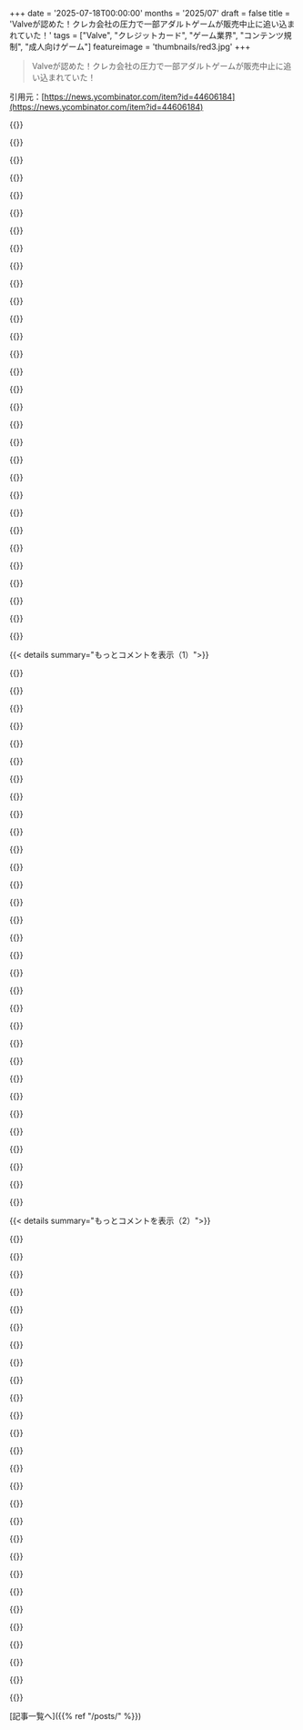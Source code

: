 +++
date = '2025-07-18T00:00:00'
months = '2025/07'
draft = false
title = 'Valveが認めた！クレカ会社の圧力で一部アダルトゲームが販売中止に追い込まれていた！'
tags = ["Valve", "クレジットカード", "ゲーム業界", "コンテンツ規制", "成人向けゲーム"]
featureimage = 'thumbnails/red3.jpg'
+++

> Valveが認めた！クレカ会社の圧力で一部アダルトゲームが販売中止に追い込まれていた！

引用元：[https://news.ycombinator.com/item?id=44606184](https://news.ycombinator.com/item?id=44606184)




{{<matomeQuote body="支払い業者がなぜこんなことするの？規制でもあるのかな？詐欺防止なら手数料上げればいいと思うんだけど。合法なのにゲームの内容に口出すの変じゃない？テロ資金提供でもないし、マジ意味わかんないんだけど。" userName="maxbond" createdAt="2025/07/19 00:26:20" color="#45d325">}}




{{<matomeQuote body="道徳を掲げる団体が、気に入らないものへの支払い処理を止めさせるようロビー活動してるんだよ。NCOSEとかが何十年もクレジットカード会社をターゲットにしてきて、ここ10年くらいはそれがうまくいってるみたい。<br>https://www.eff.org/deeplinks/2020/12/visa-and-mastercard-ar...<br>https://www.newsweek.com/why-visa-mastercard-being-blamed-on...<br>https://scholarworks.iu.edu/dspace/bitstreams/761eb6c3-9377-..." userName="ijk" createdAt="2025/07/19 00:50:45" color="#ff5733">}}




{{<matomeQuote body="何を武器にされてるわけ？Visaが中立なアメリカのインフラとして、消費の1～2％をかすめ取る美味しい商売を危うくするほどの、どんな影響力があるんだろ？" userName="mapt" createdAt="2025/07/19 02:21:11" color="#38d3d3">}}




{{<matomeQuote body="活動家が政府を巻き込む可能性がレバレッジになってるんだ。VisaとMastercardはアメリカで法外な手数料取ってるけど、政府はデビットカードみたいに規制したり、独占禁止法で潰したりできる。だから、政府が嫌がるものを取り締まる強い動機があるんだよ。政府が憲法で禁止できないことを、彼らが事実上禁止する限り、経済の大部分から事実上の売上税を取り続けられるって、暗黙の了解があるんだね。" userName="terminalshort" createdAt="2025/07/19 02:57:43" color="#785bff">}}




{{<matomeQuote body="今の話、政府じゃなくて、あの莫大な追加売上税ってのが、かなりヤバいね。送金とか現金は昔の話だけど、俺の国やEUじゃデジタル決済が唯一の正義みたいに推奨されてて、「現金はギャングや人身売買業者だけが使う」とか言われてる。これって、まさに君が言ってた二社独占に誘導されてるってことだよ。" userName="p0w3n3d" createdAt="2025/07/19 07:24:04" color="#ff33a1">}}




{{<matomeQuote body="ヨーロッパじゃ、アメリカほどクレジットカードは使われてないよ。ほとんどの人が持ってるデビットカードが主流で、手数料もめっちゃ少ないんだ。銀行もいっぱいあるし、めちゃくちゃ規制されてる。それにVisaやMastercardも独占禁止法で何回も抑制されてるしね。現金が詐欺やマネーロンダリングを助けるって考えは結構定着してる。500ユーロ札も、ほとんど犯罪者しか使わないから廃止されたんだよ。" userName="sigmoid10" createdAt="2025/07/19 07:58:30" color="#ff33a1">}}




{{<matomeQuote body="アメリカの性に対する執着はちょっと変だね。ヨーロッパじゃ、性は普通の生活の一部だよ。中心でもないし、避けるべき罪でもない。セクシャルアートもゲームも普通。道徳的な団体とかもいないし、職場で下ネタ言っても誰も気にしない。なんでアメリカ文化が他の西洋文化とこんなに違うのか、いつも不思議に思うよ。「ピューリタン」って言うけど、それ何百年も前の話だろ。今日は2025年であって、1785年じゃないんだからさ。" userName="atemerev" createdAt="2025/07/19 07:18:05" color="">}}




{{<matomeQuote body="単純にチャージバックのリスクだよ。カジノとかアダルトサイトがクレカ処理に苦労して、基本料金もめっちゃ高いのはそのため。利用者がカジノにチャージバックしたり、配偶者にアダルト系の請求がバレて嘘ついてチャージバックしたりするんだ。Valveの場合、アダルトゲームでチャージバックが増えると、全取引の処理手数料が大幅に上がっちゃうからね。このリスクを引き受けるアダルトゲーム専門のストアには、大きな商機があるかもね。" userName="noduerme" createdAt="2025/07/19 01:11:37" color="#ff33a1">}}




{{<matomeQuote body="＞現金が詐欺やマネーロンダリングを助けるって考えは定着してて、500ユーロ札も廃止されたね。でも特にドイツじゃ、高齢者が現金払いを好むんだ。そうすると銀行の法外な手数料に対して、銀行の力が弱まるんだよ。ドイツじゃ銀行も政府も信用してない人が多いから、こういう行動は超合理的。現金規制も市民の自由を制限する一歩だと見られてる。20世紀に抑圧的な政権が二つあったから、多くの人がそれに気づいてるんだ。だから、自由を愛して政府を信用しないはずのアメリカ人が、現金を愛さないのがいつも不思議。「Bargeld ist gelebte Freiheit」（現金は生きられた自由）ってドイツの格言があるんだよ。" userName="aleph_minus_one" createdAt="2025/07/19 08:50:54" color="#785bff">}}




{{<matomeQuote body="ゲームだけじゃないんだ。Payment processorsは合法な食品やDietary supplementsまで販売禁止にしてるよ。Ridiculous。あいつら力持ちすぎだろ。" userName="markdown" createdAt="2025/07/19 00:52:51" color="#38d3d3">}}




{{<matomeQuote body="＞Here in Europe<br>「ここヨーロッパでは」とか言うのやめろって。EuropeはMonolithic blocじゃねぇんだよ。YankがEurope全体をGeneraliseするのを嫌がるなら、てめぇもすんな。どのCountry＼Countriesか言えよ。Social attitudes and normsはMassively vary across this continent！" userName="Jimerty" createdAt="2025/07/19 07:27:50" color="">}}




{{<matomeQuote body="OnlyFansにも同じことしようとしたけど、あいつらはそのBattleにLostしたんだよな。" userName="SJC_Hacker" createdAt="2025/07/19 01:58:48" color="">}}




{{<matomeQuote body="Generaliseするのは良くないけど、EuropeのSexに対するAttitudeはWorldwide commerceやOther worldwide issuesにAffectしないよ。UKではReligionとSexはNational conversationじゃないし。USからのRight-wing religious zealotsがAbortion lawsやTrans rightsにAffectしようと試みて、これは完全にUS religious hangupsからのImported issues。Tediousだよ。俺らはSex, Sexuality, Relationships (Marriage)に関してReasonable discourseのPathにいたのに、Social mediaのAdventでPockets of societyがDragged into it。Sweden, Norway, France, Spain, Germany, Switzerland, Austria, Italy, Croatia, Slovakia, Poland, Romania, Greeceに友達いて、Extensively travelしたけど、SexとReligionに関してはKinda similar。Greek Orthodox churchがOut-sized roleだったけど、それも今は違うみたい。" userName="louthy" createdAt="2025/07/19 08:37:49" color="#785bff">}}




{{<matomeQuote body="＞Some of these games seem completely abhorrent<br>なんでそんなAbhorrentなゲームを考慮するんだ？GTAみたいに人をSlaughterしたり、All kinds of crimesをCommitするゲームはWidely considered normalなのに。俺はAmerican moralsがNever understandだ。Clearなのは、Values of a given cultureがWorldwideにImposedされないよう、Non-US payment processorsが必要だね。" userName="Al-Khwarizmi" createdAt="2025/07/19 12:12:11" color="#ff5c5c">}}




{{<matomeQuote body="＞Since many people in Germany neither trust the banks nor the government anymore, acting this way is very rational.<br>Speak for yourself。これはHeavily overstatedかFringe opinionだね、Luckily。Most peopleはGovernmentとBanksをSensible degreeでDefinitely trustしてるよ。Some people like youはImmense freedom of SEPA transactionsをAppreciateしてないみたいだね。CashはEscape hatchとしてはGoodだけど、Bank transfersはSafe, inaccessible to third parties, Free from fees, Easy to use。Working democracyがあってOppressive regimeじゃないんだからさ？ このWhole debateはGermanyではVery disconnected and overblownに感じるね。" userName="9dev" createdAt="2025/07/19 09:04:01" color="">}}




{{<matomeQuote body="OnlyFansもContent creatorsがMake and distributeできるTypeのContentをSeverely limitしたんじゃなかったっけ？Valveみたいに？" userName="morkalork" createdAt="2025/07/19 02:44:30" color="">}}




{{<matomeQuote body="That’s the problem though。The riskは、Those riskier credit transactionsのMarketがLiterally categorically not a great marketってこと。JP MorganがJapanese titty gamesを気にするとでも？Hah。No。They care that these games get Charged back way more often。Market opportunityがあるとしたら、Debit-based transactionsのProcessorだろうね。でもそれはFraudをCombatするのをHarderにする。Credit cardsをLoveする理由の一つは、ConsumersがRandom shopsからBuyするConfidenceがあるからだ。このSystemはEasy creditとLow risk meaning low feesにEntirely predicatedされてる。Good businessを取ったCompaniesが残したMudでPlayしたい奴は、Inherently low margin risky gameをPlayしてるんだ。" userName="atomicnumber3" createdAt="2025/07/19 01:39:40" color="#45d325">}}




{{<matomeQuote body="ExposureとBoycotting＼BlacklistingのThreatsはCompetitorsのためのRoomを作る。Plenty of religious groupsはHoly cardをStartできるMoneyがある。Plenty of businessesがJesus cardをGiddyにAcceptするだろう。例えばHobby LobbyやChick-fil-AがVisaをBanningしてJesus cardをPromotingするとか。Kid friendlyとしてAdvertiseするのも簡単だろう。Thinking about it、I’m a little surprised this hasn’t happened already。" userName="cogman10" createdAt="2025/07/19 02:28:38" color="#785bff">}}




{{<matomeQuote body="決済ネットワークが特定のビジネスの取引を扱わないことを、なぜ違法にできないのか疑問だね。製品が違法じゃないなら、自分のプラットフォームでも他でも売れるはず。Steamが特定の製品を売らないと決めるのはわかるけど、決済ネットワークも同じように判断できるのは納得いかない。Steamは事実上の独占だけど、決済ネットワークもそうだよね？線引きが難しいけど、決済ネットワークが取引を扱うかどうか選べるのはおかしい。圧力を使って客に圧力をかけるのは問題だよ。" userName="krick" createdAt="2025/07/19 19:13:30" color="#ff33a1">}}




{{<matomeQuote body="Cryptoについて何と言われようと、少なくともこの問題は解決できるよ。" userName="bornfreddy" createdAt="2025/07/19 12:15:31" color="">}}




{{<matomeQuote body="「ピューリタンは昔の話」って言うけど、ヨーロッパにもピューリタンはいたよ。16世紀から17世紀にかけて、イングランド国教会をローマ・カトリック的なものから、もっとプロテスタントにしようとしたイングランドのプロテスタントのことね。イングランドや初期のアメリカ史で大きな役割を果たしたんだ。<br>https://en.m.wikipedia.org/wiki/Puritans" userName="louthy" createdAt="2025/07/19 07:34:38" color="#ff33a1">}}




{{<matomeQuote body="Valveって、本当にチャージバックのリスクが高いのかな？<br>他のプラットフォームよりも、Valveの顧客はValve自身の返金システムを使う印象なんだけど。アダルトオンリーのプラットフォームがチャージバックを理由にしてるのはわかるけどね。" userName="jhanschoo" createdAt="2025/07/19 02:41:24" color="">}}




{{<matomeQuote body="これって、アメリカが変なモラルを世界に押し付けてる、ただ一つのやり方だよね。" userName="herbst" createdAt="2025/07/19 07:24:51" color="">}}




{{<matomeQuote body="そうそう、そしてピューリタンのほとんどはこっちに来たんだ。記事にもある通り、1660年の王政復古と1662年の統一法でイングランド国教会を去った後、多くの人が非国教徒として信仰を続けたんだよね。イングランドでのピューリタン運動の性質は大きく変わったけど、ニューイングランドでは長くその特性を保ったんだ。初期のアメリカでニューイングランドがどれだけ影響力があったかを考えれば、これがアメリカに大きな影響を与えたって考えるのはおかしくないよ。" userName="saghm" createdAt="2025/07/19 10:26:55" color="#785bff">}}




{{<matomeQuote body="最大の課題は、決済処理業者に犯罪やテロの監視責任を与えちゃったことだと思う。政府や規制当局は「十分じゃない」って彼らを罰するんだ。だから、違法じゃなくてもちょっと怪しいことをしてると、すぐに切り捨てられる。これは高コストだからね。結果、カルテルみたいな活動が起きて、彼らが「影の政府」みたいに独自の規制を敷いてる。これって問題じゃない？政府が気づくまで続くかもね。" userName="irusensei" createdAt="2025/07/19 07:57:29" color="#ff5733">}}




{{<matomeQuote body="違法にするんじゃなくて、実質的に不可能にすべきだよ。一つの方法は、決済分野でまともな競争を確保すること。たくさんの選択肢があれば、アダルトコンテンツを扱いたい人たちに特化する業者も出てくるはず。ウェブホスティングみたいにね。もう一つは、決済処理業者を郵便局みたいに「共通運送人」として規制して、誰にでも平等にサービス提供を義務付けることだ。" userName="wat10000" createdAt="2025/07/19 19:20:59" color="#45d325">}}




{{<matomeQuote body="うん、イギリスに行った時、プリペイドSIMでアダルトコンテンツ見ようとしたら、ISPレベルでブロックされて年齢確認が必要だったんだ。しかも、イギリスってアダルトコンテンツの性的嗜好やBDSMに対する制限もずっと厳しいんだよね。なのに、なんでみんなアメリカだけの問題みたいに言うんだろうね？" userName="ChickeNES" createdAt="2025/07/19 11:10:51" color="#ff5c5c">}}




{{<matomeQuote body="消費者金融保護局（CFPB）が脅威にさらされてる今、消費者を詐欺から守らない決済処理業者が出てくる余地があるかもね。（規制は施行されてこそ強いからね）" userName="nerdsniper" createdAt="2025/07/19 02:05:32" color="">}}




{{<matomeQuote body="西洋文化が成功したのは、性的自己否定があったからだ。超専門化や法の支配には、誰かの犠牲が必要なんだ。修道僧やTuringもそう。これは醜いやり方だけど、他の自滅してる社会と違ってうまくいってるよ。裁判官が聖職者みたいな格好なのも意味があるんだ。選択肢は性のカースト制度か無政府状態かってことだね。" userName="PicassoCTs" createdAt="2025/07/19 08:22:01" color="#785bff">}}




{{<matomeQuote body="これは政府が言論の自由を侵害するやり方の一つだよ。金融活動に“懸念”を示すだけで、企業が内容を削除するんだ。完全に仕組まれてるね。" userName="ls612" createdAt="2025/07/19 00:34:12" color="">}}




{{< details summary="もっとコメントを表示（1）">}}

{{<matomeQuote body="なんでクレジットカード会社が、俺たちの金の使い道に口出しできるんだよ？不正や悪用は理解するけどさ、じゃあプリペイドカードみたいに俺が損失を被るならいいだろ。Mastercardがオフィス外での言論にまで口出すのはおかしい。水道会社の役員が何を言おうと気にしないのに、なんでMastercardには従うんだ？" userName="miiiiiike" createdAt="2025/07/19 01:02:30" color="#ff5c5c">}}




{{<matomeQuote body="クレカ会社は不正取引があったら、店が返金するまで責任を負うからだよ。だから口出しするんだ。不正が多すぎる店は、ブラックリストに入れられるのもそのためさ。" userName="SJC_Hacker" createdAt="2025/07/19 02:04:41" color="">}}




{{<matomeQuote body="なんでクレカ会社に金の使い道を決めさせるかって？残念だけど、80%の奴らがただの“羊”だからだよ。スマホに何を入れるか入れないかを企業に決めさせるのと全く同じ理由さ。" userName="amelius" createdAt="2025/07/19 08:19:09" color="">}}




{{<matomeQuote body="俺は“Freedom Card”みたいなのが欲しいんだ。ワンタイムの番号が出て、現金が裏付けになってて、全責任は俺が持つやつ。路上で現金渡すのと一緒で、俺の自己責任で済む。Cryptoじゃなくていい。匿名じゃなくていいから、金の管理者が俺たちの金の使い道に口出しするのをやめてほしいんだ。" userName="miiiiiike" createdAt="2025/07/19 04:58:31" color="#ff33a1">}}




{{<matomeQuote body="それはもはやクレジットカードとは言えないな。クレカは自分のお金を使ってるわけじゃないし。チャージバックができないDebit Cardのアイデアには賛成だけど、もっと制限が少ない方がいいな。" userName="xboxnolifes" createdAt="2025/07/19 06:43:52" color="">}}




{{<matomeQuote body="そう、“Freedom Card”だよ。俺たちの金だから、彼らはただ動かせばいい。道徳論は不要。Cryptoじゃなく、常識的な法整備で解決できるはずだ。誰もがデジタル送金の権利を否定されるべきじゃないし、企業も取引相手は自由に選べるべきだけど、中立的な送金インフラが必要だろ。単一の金融機関が言論を左右すべきじゃない。FedNowってどうなったんだ？" userName="miiiiiike" createdAt="2025/07/19 07:34:40" color="#38d3d3">}}




{{<matomeQuote body="iPhoneを買う時はAppleと契約する。何ができるか分かるし、嫌なら別の製品がある。でもSteamでゲームを買う時は、Visaと契約してないだろ？なのにVisaがValveにゲーム削除を圧力をかけたら、俺はVisaと関係なくても損をするんだ。これは全く別の話だよ。" userName="kergonath" createdAt="2025/07/19 09:34:31" color="#45d325">}}




{{<matomeQuote body="それはVisaが訴えられて負けたのが原因だよ。違法なアダルトコンテンツの支払いを認識して処理してたってバレたから、その分野から完全に手を引いたんだ。Economist誌も同じ結論だったよ。政府がもっと明確な法律を作らなかったのが問題だってね。今じゃ決済会社が人々の言論を牛耳るようになっちゃって、何でも訴訟でブラックリスト入りする危険があるんだ。" userName="hungmung" createdAt="2025/07/19 01:08:32" color="#785bff">}}




{{<matomeQuote body="負け犬の誤謬に従うなよ。お前は何をしてる？他の羊とどこが違うんだ？ただ文句を言うだけじゃ、何の役にも立たないぞ。" userName="9dev" createdAt="2025/07/19 09:27:21" color="">}}




{{<matomeQuote body="お前の議論に従うなら…じゃあSteamを選ぶなよ、代替はたくさんあるだろ！/shttps://www.logicallyfallacious.com/logicalfallacies/Traitor..." userName="amelius" createdAt="2025/07/19 14:10:29" color="">}}




{{<matomeQuote body="いや、読み違えてるね。俺はSteamと商業関係があるから、彼らが売るゲームと売らないゲームを選ぶのは納得してるよ（実際、SteamよりGOGで買うことが多いし）。でもVisaとは関係ないのに、俺が買えるもの買えないものを彼らがコントロールすることには反対なんだ。" userName="kergonath" createdAt="2025/07/19 15:35:55" color="#45d325">}}




{{<matomeQuote body="使ってるものを批判してもいいんだよ。俺の人生には800万個もやることがあるし、iPhoneを作ってる人の労働条件で死ぬほど頑張るつもりはないね。" userName="93po" createdAt="2025/07/19 12:20:16" color="">}}




{{<matomeQuote body="カードネットワークは不正取引（他のチャージバックも同様）の責任を負わないよ。もし加盟店が支払えない場合、損失を吸収するのは加盟店の決済サービスプロバイダーやカードアクワイアラーなんだ。" userName="lxgr" createdAt="2025/07/19 03:09:18" color="#785bff">}}




{{<matomeQuote body="まあ、クレジットって本当は“お前の金”じゃないからね。もちろん、これがデビットカードにも及んで、カードしか選択肢がなくなったら（つまり現金なし）、それが危険なんだ。カードを使うたびに、お前は彼らにこの力を与えてるんだよ。" userName="globular-toast" createdAt="2025/07/19 07:43:50" color="#ff33a1">}}




{{<matomeQuote body="ああ、そうだな。でも、他の人が現状維持してるって文句言うなよ。" userName="9dev" createdAt="2025/07/19 15:29:25" color="">}}




{{<matomeQuote body="お前のコメントが理由を教えてくれるね—USの法律では、クレジットカード会社が詐欺のほぼ全責任を負うんだ。それが彼らの怪しい高利貸し行為がUSで許されてる理由の一部でもある。もし決済経路の検閲が明確な詐欺リスクがある場合に限られるなら、話はそれで終わりで、Bitcoinのような利用者側に全責任がある決済方法を使えばいい。でも、彼らの検閲は詐欺リスクがない場合にも及ぶんだ。これは、政府が直接には違法な活動を間接的に抑圧するための権力乱用だよ。政府の規制権限の濫用は詐欺責任のある決済経路に限らず、Bitcoinの決済プロセッサーにも広範に適用されてるんだ。" userName="nullc" createdAt="2025/07/19 02:47:52" color="#38d3d3">}}




{{<matomeQuote body="アクワイアリング（加盟店側）銀行が破綻するまでは正しいね。その時はネットワークが支払う。情報源はVisaで長年働いてたから。だから、ネットワーク上でアクワイアリング銀行になるのはすごく難しいんだ。" userName="zhivota" createdAt="2025/07/19 05:00:31" color="#ff33a1">}}




{{<matomeQuote body="AppleのiPhoneを買ったら、それは俺のiPhoneで、AppleがそのiPhoneで誰と取引するかをコントロールすべきじゃない。でも、金払ったのに製品を買ったんじゃなくて、何かのサービスを購読したような不気味な気分になるんだ。" userName="amelius" createdAt="2025/07/19 16:11:11" color="#45d325">}}




{{<matomeQuote body="VisaがSteamに口出すのは、詐欺以外にマネーロンダリングや制裁の問題もあるからだよ。匿名性の高い「Freedom card」みたいなのは、不正資金洗浄に使われちゃうから現実的じゃないんだ。Visaの独占は問題だけど、疑わしい取引報告（Suspicious Activity Reports）の規制準拠コストを考えると匿名決済は難しいってことだね。" userName="healsjnr1" createdAt="2025/07/19 11:10:21" color="#785bff">}}




{{<matomeQuote body="Visaが訴えられて、違法アダルトコンテンツの支払いを意図的に処理したって話、ソースあるの？何で訴えられたの？人身売買幇助とか？" userName="braiamp" createdAt="2025/07/19 12:11:57" color="">}}




{{<matomeQuote body="常識的な法制度より、本当にCryptoが現実的だと思う？政府や企業はアテにならないし、中央管理の決済システムは結局腐敗する運命だよ。" userName="welshwelsh" createdAt="2025/07/19 14:36:12" color="">}}




{{<matomeQuote body="「クレジットは”君のお金”じゃない」って言うけど、プリペイドやデビットカードは違うでしょ。あれらはMCとVisaがやってるし、ヨーロッパじゃ結構普通だよ。" userName="abcd_f" createdAt="2025/07/19 08:27:09" color="">}}




{{<matomeQuote body="問題は「それがクレジットじゃない」ってとこじゃなくて、Valveにカード決済を拒否させる圧力だよね。金融的には全然意味がわからない。イデオロギー的な暴走か訴訟リスクのどっちかだけど、前者は論外、後者は法制度の失敗だよ。" userName="kergonath" createdAt="2025/07/19 09:37:15" color="#38d3d3">}}




{{<matomeQuote body="台帳を管理する中央機関があると、いつでも取引を止められるのは問題だよね。Cryptoが解決しようとしたのはコレ。Bitcoinみたいに成熟したネットワークなら、分散してるから特定の取引をブロックするのは難しい。でも、Crypto取引所は結局政府の規制を受けるから、完全に自由ってわけにはいかないんだ。" userName="SJC_Hacker" createdAt="2025/07/19 23:50:38" color="#ff33a1">}}




{{<matomeQuote body="僕のCryptoへの考えは、結局は自分たちで決済をコントロールできる（誰も所有しない）可能性が残ってるってことだね。決済ネットワークは強力だけど、ゲートキーパーをどうにかすればその力をひっくり返せる。Stablecoinは、政府がどう絡んでくるかとか、Tetherみたいに不透明なところがどうなるか、まだわかんないけどね。" userName="gimmeThaBeet" createdAt="2025/07/19 16:23:37" color="#45d325">}}




{{<matomeQuote body="独占してるのはSteamじゃなくて、VisaやMastercardとかの方だよ。" userName="Ferret7446" createdAt="2025/07/21 00:44:21" color="">}}




{{<matomeQuote body="正当な業者の商品に口出ししなくても、不審な取引は監視できるはずだよ。" userName="miiiiiike" createdAt="2025/07/19 20:59:24" color="">}}




{{<matomeQuote body="政府が金融取引を支配したがるのは常識でしょ。アメリカなんかは自国だけでなく他国もコントロールしたがるんだから。" userName="SJC_Hacker" createdAt="2025/07/19 23:52:01" color="">}}




{{<matomeQuote body="俺が言ってるのは、企業が俺の生活に干渉するのを認めずに、合理的な妥協ができるってこと。そこについて何か言うことある？そうじゃないなら、何が言いたいんだ？" userName="kergonath" createdAt="2025/07/19 17:42:22" color="">}}




{{<matomeQuote body="俺のGNU/Linuxスマホ（Librem 5）は、何でもインストールできるぞ。" userName="fsflover" createdAt="2025/07/20 21:38:06" color="">}}

{{</details>}}




{{< details summary="もっとコメントを表示（2）">}}

{{<matomeQuote body="決済サービス（Visa, Master, Stripe, Paypal, Patreon, Gumroad）は、合法的なものでも対処が超大変。アルゴリズムや担当者が過剰に慎重で、普通じゃないことはまず禁止する。俺はOpen Payment HostっていうFOSSプロジェクト（https://github.com/abishekmuthian/open-payment-host）を開発して決済ホストをなくしたけど、決済ゲートウェイや銀行の問題は解決してない。最終的には直接銀行APIを統合したいんだけど、個人の普通預金口座で使えるAPIがある銀行ってある？" userName="Abishek_Muthian" createdAt="2025/07/19 05:07:25" color="#ff33a1">}}




{{<matomeQuote body="この前、ツールを開発したんだけど、コードより決済プロセッサの検討に時間かかったわ。決済ソリューションが見つからなくてローンチできなかったプロジェクトが5つくらいある。すぐにアカウント凍結されたり、何日も返信待ったり。だから、暗号通貨が使える時は使うようにしてる。暗号通貨はいくらでも動かせるのに、ドバイからの送金一回で銀行口座が数日凍結されるなんて、信じられないよ。" userName="herbst" createdAt="2025/07/19 07:31:57" color="#ff5733">}}




{{<matomeQuote body="俺も同じ結論だ。完全に合法なサイドプロジェクトやってるけど、以前クレジットカード決済ゲートウェイと連携した時に経験したくだらないことに二度と付き合いたくない。もし誰かが俺から何か買いたいなら、ビットコインを手に入れる方法を自分で見つけるだろうな。彼らの勝手なクソみたいなことに付き合う時間もエネルギーももうない。" userName="jimjimwii" createdAt="2025/07/19 12:14:37" color="#38d3d3">}}




{{<matomeQuote body="まったくだ。俺も同じ状況で、完全に合法な普通のビジネスなのに、主な問題は中東の顧客なんだ。銀行口座凍結されたり、PayPalがビジネスアカウントを予告なしに個人用に戻したり、手数料がどこもかしこも馬鹿みたいに高かったり…。暗号通貨に比べて何のメリットもないのに、こんなに苦労するなんてね。" userName="herbst" createdAt="2025/07/19 13:29:50" color="#ff33a1">}}




{{<matomeQuote body="ヨーロッパの「PSD2とオープンバンキング規制」って見たことある？" userName="flimflamm" createdAt="2025/07/19 06:55:01" color="">}}




{{<matomeQuote body="まだ見てなかったけど、絶対調べてみるよ。ざっと読んだけど、すごく有望そうだね。EUで銀行口座に直接支払いができるAPIを持ってる人、いる？Open Payment Hostでこの件の議論を始めたから（https://github.com/abishekmuthian/open-payment-host/discussi...）、EUの直接銀行APIに関する情報があれば、何でも歓迎するよ。" userName="Abishek_Muthian" createdAt="2025/07/19 07:09:29" color="#ff5733">}}




{{<matomeQuote body="Lunar Bankだよ。俺は彼らのAPIを直接使った経験はないけど、Lunarは比較的新しいデンマークの（だからEUの）100%デジタル銀行だ。詳細はここ見て（https://www.lunar.app/en/personal/what-is-lunar）。彼らはオープンAPIも持ってるよ（https://developer.openbanking.prod.lunar.app/home）。編集：「新しい」ってのは金融用語での話で、2015年に始まったんだ。" userName="Msurrow" createdAt="2025/07/19 10:55:20" color="#ff33a1">}}




{{<matomeQuote body="これはすごい！ありがとう。もし正しく理解してたら、Open Payment HostはTPPとして登録して、ユーザーに直接銀行サービスを提供できるんだね。でも、lunar bankの顧客は直接APIにアクセスできないの？" userName="Abishek_Muthian" createdAt="2025/07/20 03:42:32" color="">}}




{{<matomeQuote body="それって、Sofortを再発明しようとしてるみたいだね。Sofortは（今はもうなくなってるか、売却されたかだけど）最初はリバースエンジニアリングされたオンラインバンキング、その後PSD2を使って直接銀行振込を相互認証する決済システムだったんだ。" userName="asmor" createdAt="2025/07/19 20:02:45" color="">}}




{{<matomeQuote body="情報ありがとう。Sofortを買収して閉鎖したKlarnaっていう会社が「pay in full」っていう似たサービスを提供してるみたいだね。" userName="Abishek_Muthian" createdAt="2025/07/20 13:28:26" color="">}}




{{<matomeQuote body="俺はKo-fiを使ってるけど、手数料の95%がStripeとかその決済会社（Visaとか）に取られちゃうんだ。" userName="brikym" createdAt="2025/07/19 08:12:03" color="">}}




{{<matomeQuote body="記事は「特定の成人向けゲーム」って言ってるけど、曖昧だよね。削除されたゲームのほとんどが特に近親相姦をテーマにしてたのは興味深いよ。https://bsky.app/profile/steamdb.info/post/3lu32vdlsmg27<br>これがもっと穏やかなものまで撤去される滑り台になるのか心配だね。" userName="throwaway071625" createdAt="2025/07/18 17:11:35" color="#785bff">}}




{{<matomeQuote body="具体的には、近親相姦、レイプ、児童虐待をテーマにしたゲームだよ。" userName="eddythompson80" createdAt="2025/07/18 23:27:54" color="#ff5733">}}




{{<matomeQuote body="ああ、「Game of Thrones」のゲーム版みたいなもん？あのシリーズではどの決済会社も金を取るのに問題なかったじゃん。しかもあれは実写だったし。" userName="superkuh" createdAt="2025/07/19 00:50:57" color="#ff5733">}}




{{<matomeQuote body="うん、あのゲームたちは「Game of Thrones」と全く同じものだったよ。" userName="eddythompson80" createdAt="2025/07/19 00:59:01" color="">}}




{{<matomeQuote body="つまり内容的にはそうだったんだね。それがまさに、何が許容されるコンテンツで何がダメかを宣言するルールが抱える問題なんだよ。" userName="ggoo" createdAt="2025/07/19 01:13:23" color="">}}




{{<matomeQuote body="まさにその通り。内容的に言えば、ここにAmazonにある本[1]があるけど、著者が公然とレイプや近親相姦の話をしてるのに、なぜかそれは全部OKなんだ。ほとんど「Game of Thrones」やあのSteamゲームと同じだよ。[1] https://www.amazon.com/Body-Keeps-Score-Healing-Trauma/dp/01..." userName="eddythompson80" createdAt="2025/07/19 01:36:08" color="#ff5c5c">}}




{{<matomeQuote body="どうやら意見は一致してるみたいだね。前のコメントは違う風に読んでたわ。" userName="ggoo" createdAt="2025/07/19 02:37:44" color="">}}




{{<matomeQuote body="意見は一致してないよ。返信相手は皮肉を言ってるだけ。HBO制作の近親相姦ドラマは守られるべき芸術だけど、インディー開発の近親相姦ゲームは検閲すべきゴミって思ってるんだよ。" userName="baobabKoodaa" createdAt="2025/07/19 07:20:46" color="#ff5733">}}




{{<matomeQuote body="実際問題、GoTを公に擁護する人は多いけど、「インディーの近親相姦非同意ゲーム」を擁護する人はほとんどいない。GoTだって内容で批判されてないわけじゃないし、誰も挑戦してないわけじゃないけどね。" userName="mango7283" createdAt="2025/07/19 12:52:07" color="#785bff">}}




{{<matomeQuote body="ここの検閲推進運動と反セクシュアリティ運動は、主に宗教的信念によるものなんだ。だから、公平とか論理的に一貫した方法で検閲しようとしないのは当然。単に個人的に気に入らないものを禁止したいだけなんだよ。" userName="baobabKoodaa" createdAt="2025/07/19 12:59:39" color="#45d325">}}




{{<matomeQuote body="前にも言ったけど、彼らが戦いを選んで分断支配してるのも事実だよ。GoTやGTAみたいな批評的に成功したメインストリーム作品は潰せないけど、大半の人が公には擁護しづらい過激なインディーゲームなら狙えるってわけ。" userName="mango7283" createdAt="2025/07/19 13:07:35" color="#ff5733">}}




{{<matomeQuote body="VisaやMastercardは、基本的には近親相姦、レイプ、未成年参加者を含むものは何でも嫌がるんだ。" userName="UltraSane" createdAt="2025/07/19 00:11:07" color="#45d325">}}




{{<matomeQuote body="こういう話題のゲームやヘンタイは、趣味が悪くても違法じゃないよ。<br>それに、削除されたコンテンツの中にはこれらのカテゴリに当てはまらないものもあるって賭けてもいい。" userName="monkeyelite" createdAt="2025/07/19 03:32:43" color="#ff33a1">}}




{{<matomeQuote body="でも、なぜか殺人には寛容なんだよね。" userName="Diti" createdAt="2025/07/19 01:01:09" color="#ff33a1">}}




{{<matomeQuote body="アメリカでは刑事的に違法だよ。https://www.law.cornell.edu/uscode/text/18/1466A" userName="casey2" createdAt="2025/07/20 23:20:52" color="#45d325">}}

{{</details>}}



[記事一覧へ]({{% ref "/posts/" %}})
